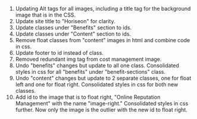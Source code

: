 1. Updating Alt tags for all images, including a title tag for the background image that is in the CSS.
2. Update site title to "Horiseon" for clarity.
3. Update classes under "Benefits" section to ids.
4. Update classes under "Content" section to ids.
5. Remove float classes from "content" images in html and combine code in css.
6. Update footer to id instead of class.
7. Removed redundant img tag from cost management image.
8. Undo "benefits" changes but update to all one class. Consolidated styles in css for all "benefits" under "benefit-sections" class.
9. Undo "content" changes but update to 2 separate classes, one for float left and one for float right. Consolidated styles in css for both new classes.
10. Add id to the image that is to float right, "Online Reputation Management" with the name "image-right." Consolidated styles in css further. Now only the image is the outlier with the new id to float right.
